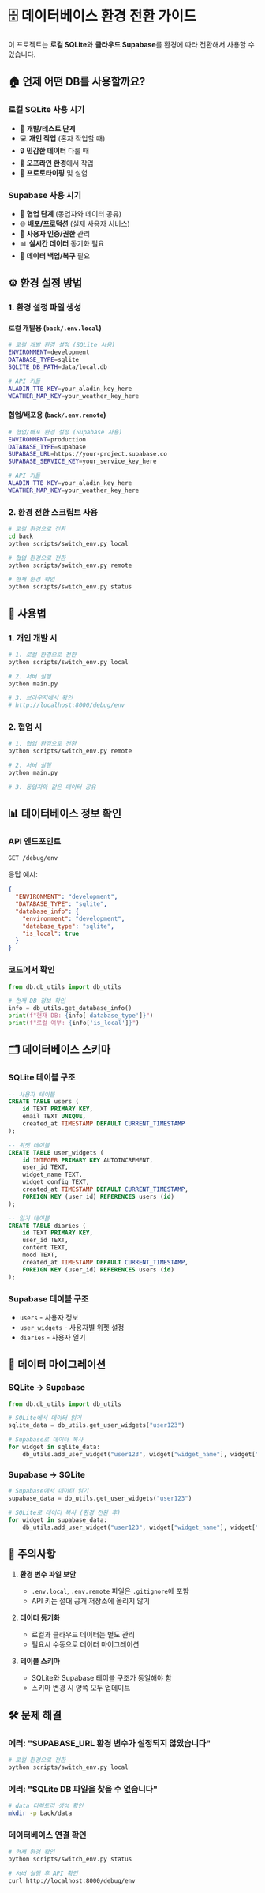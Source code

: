 # 🗄️ 데이터베이스 환경 전환 가이드

이 프로젝트는 **로컬 SQLite**와 **클라우드 Supabase**를 환경에 따라 전환해서 사용할 수 있습니다.

## 🏠 언제 어떤 DB를 사용할까요?

### **로컬 SQLite 사용 시기**
- 🚀 **개발/테스트 단계**
- 💻 **개인 작업** (혼자 작업할 때)
- 🔒 **민감한 데이터** 다룰 때
- 📱 **오프라인 환경**에서 작업
- 🧪 **프로토타이핑** 및 실험

### **Supabase 사용 시기**
- 👥 **협업 단계** (동업자와 데이터 공유)
- 🌐 **배포/프로덕션** (실제 사용자 서비스)
- 🔐 **사용자 인증/권한** 관리
- 📊 **실시간 데이터** 동기화 필요
- 💾 **데이터 백업/복구** 필요

## ⚙️ 환경 설정 방법

### 1. 환경 설정 파일 생성

#### **로컬 개발용** (`back/.env.local`)
```bash
# 로컬 개발 환경 설정 (SQLite 사용)
ENVIRONMENT=development
DATABASE_TYPE=sqlite
SQLITE_DB_PATH=data/local.db

# API 키들
ALADIN_TTB_KEY=your_aladin_key_here
WEATHER_MAP_KEY=your_weather_key_here
```

#### **협업/배포용** (`back/.env.remote`)
```bash
# 협업/배포 환경 설정 (Supabase 사용)
ENVIRONMENT=production
DATABASE_TYPE=supabase
SUPABASE_URL=https://your-project.supabase.co
SUPABASE_SERVICE_KEY=your_service_key_here

# API 키들
ALADIN_TTB_KEY=your_aladin_key_here
WEATHER_MAP_KEY=your_weather_key_here
```

### 2. 환경 전환 스크립트 사용

```bash
# 로컬 환경으로 전환
cd back
python scripts/switch_env.py local

# 협업 환경으로 전환
python scripts/switch_env.py remote

# 현재 환경 확인
python scripts/switch_env.py status
```

## 🔧 사용법

### 1. **개인 개발 시**
```bash
# 1. 로컬 환경으로 전환
python scripts/switch_env.py local

# 2. 서버 실행
python main.py

# 3. 브라우저에서 확인
# http://localhost:8000/debug/env
```

### 2. **협업 시**
```bash
# 1. 협업 환경으로 전환
python scripts/switch_env.py remote

# 2. 서버 실행
python main.py

# 3. 동업자와 같은 데이터 공유
```

## 📊 데이터베이스 정보 확인

### API 엔드포인트
```bash
GET /debug/env
```

응답 예시:
```json
{
  "ENVIRONMENT": "development",
  "DATABASE_TYPE": "sqlite",
  "database_info": {
    "environment": "development",
    "database_type": "sqlite",
    "is_local": true
  }
}
```

### 코드에서 확인
```python
from db.db_utils import db_utils

# 현재 DB 정보 확인
info = db_utils.get_database_info()
print(f"현재 DB: {info['database_type']}")
print(f"로컬 여부: {info['is_local']}")
```

## 🗂️ 데이터베이스 스키마

### SQLite 테이블 구조
```sql
-- 사용자 테이블
CREATE TABLE users (
    id TEXT PRIMARY KEY,
    email TEXT UNIQUE,
    created_at TIMESTAMP DEFAULT CURRENT_TIMESTAMP
);

-- 위젯 테이블
CREATE TABLE user_widgets (
    id INTEGER PRIMARY KEY AUTOINCREMENT,
    user_id TEXT,
    widget_name TEXT,
    widget_config TEXT,
    created_at TIMESTAMP DEFAULT CURRENT_TIMESTAMP,
    FOREIGN KEY (user_id) REFERENCES users (id)
);

-- 일기 테이블
CREATE TABLE diaries (
    id TEXT PRIMARY KEY,
    user_id TEXT,
    content TEXT,
    mood TEXT,
    created_at TIMESTAMP DEFAULT CURRENT_TIMESTAMP,
    FOREIGN KEY (user_id) REFERENCES users (id)
);
```

### Supabase 테이블 구조
- `users` - 사용자 정보
- `user_widgets` - 사용자별 위젯 설정
- `diaries` - 사용자 일기

## 🔄 데이터 마이그레이션

### SQLite → Supabase
```python
from db.db_utils import db_utils

# SQLite에서 데이터 읽기
sqlite_data = db_utils.get_user_widgets("user123")

# Supabase로 데이터 복사
for widget in sqlite_data:
    db_utils.add_user_widget("user123", widget["widget_name"], widget["widget_config"])
```

### Supabase → SQLite
```python
# Supabase에서 데이터 읽기
supabase_data = db_utils.get_user_widgets("user123")

# SQLite로 데이터 복사 (환경 전환 후)
for widget in supabase_data:
    db_utils.add_user_widget("user123", widget["widget_name"], widget["widget_config"])
```

## 🚨 주의사항

1. **환경 변수 파일 보안**
   - `.env.local`, `.env.remote` 파일은 `.gitignore`에 포함
   - API 키는 절대 공개 저장소에 올리지 않기

2. **데이터 동기화**
   - 로컬과 클라우드 데이터는 별도 관리
   - 필요시 수동으로 데이터 마이그레이션

3. **테이블 스키마**
   - SQLite와 Supabase 테이블 구조가 동일해야 함
   - 스키마 변경 시 양쪽 모두 업데이트

## 🛠️ 문제 해결

### 에러: "SUPABASE_URL 환경 변수가 설정되지 않았습니다"
```bash
# 로컬 환경으로 전환
python scripts/switch_env.py local
```

### 에러: "SQLite DB 파일을 찾을 수 없습니다"
```bash
# data 디렉토리 생성 확인
mkdir -p back/data
```

### 데이터베이스 연결 확인
```bash
# 현재 환경 확인
python scripts/switch_env.py status

# 서버 실행 후 API 확인
curl http://localhost:8000/debug/env
``` 